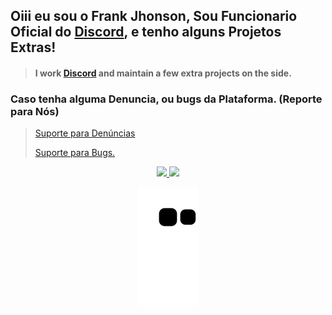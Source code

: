 ## Oiii eu sou o Frank Jhonson, Sou Funcionario Oficial do [Discord](https://discord.com/), e tenho alguns Projetos Extras! 

> #### I work [Discord](https://discord.com/) and maintain a few extra projects on the side. 

### Caso tenha alguma Denuncia, ou bugs da Plataforma. (Reporte para Nós)


> [  Suporte para Denúncias](http://dis.gd/contact) 
>
>
> [ Suporte para Bugs.](https://dis.gd/support)

<div align="center">
  <a href="https://github.com/MallowDiscord">
  <img height="180em" src="https://github-readme-stats.vercel.app/api?username=MallowDiscord&show_icons=true&theme=dark&include_all_commits=true&count_private=true"/>
  <img height="180em" src="https://github-readme-stats.vercel.app/api/top-langs/?username=MallowDiscord&layout=compact&langs_count=7&theme=dark"/>












![Snake animation](https://github.com/rafaballerini/rafaballerini/blob/output/github-contribution-grid-snake.svg)
